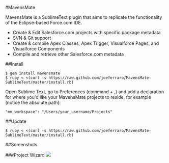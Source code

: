 #MavensMate

MavensMate is a SublimeText plugin that aims to replicate the functionality of the Eclipse-based Force.com IDE.

* Create & Edit Salesforce.com projects with specific package metadata
* SVN & Git support
* Create & compile Apex Classes, Apex Trigger, Visualforce Pages, and Visualforce Components
* Compile and retrieve other Salesforce.com metadata
 
##Install
```
$ gem install mavensmate
$ ruby < <(curl -s https://raw.github.com/joeferraro/MavensMate-SublimeText/master/install.rb)
```

Open Sublime Text, go to Preferences (command + ,) and add a declaration for where you'd like your MavensMate projects to reside, for example (notice the absolute path):

	"mm_workspace": "/Users/your_username/Projects"

##Update

```
$ ruby < <(curl -s https://raw.github.com/joeferraro/MavensMate-SublimeText/master/install.rb)
```

##Screenshots

###Project Wizard
<img src="http://wearemavens.com/images/mm/project_wizard.png"/>